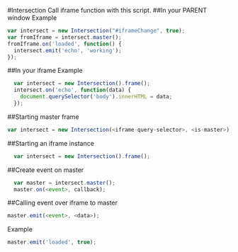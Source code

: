 #Intersection
Call iframe function with this script.
##In your PARENT window
Example
```js
var intersect = new Intersection("#iframeChange", true);
var fromIframe = intersect.master();
fromIframe.on('loaded', function() {
  intersect.emit('echo', 'working');
});
```
##In your iframe
Example
```js
  var intersect = new Intersection().frame();
  intersect.on('echo', function(data) {
    document.querySelector('body').innerHTML = data;
  });
```
##Starting master frame
```js
var intersect = new Intersection(<iframe-query-selector>, <is-master>);
```
##Starting an iframe instance
```js
  var intersect = new Intersection().frame();
```
##Create event on master
```js
  var master = intersect.master();
  master.on(<event>, callback);
```
##Calling event over iframe to master
```js
master.emit(<event>, <data>);
```
Example
```js
master.emit('loaded', true);
```
